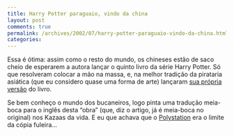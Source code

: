 ```yaml
---
title: Harry Potter paraguaio, vindo da china
layout: post
comments: true
permalink: /archives/2002/07/harry-potter-paraguaio-vindo-da-china.html/
categories:
---
```

Essa é ótima: assim como o resto do mundo, os chineses estão de saco cheio de esperarem a autora lançar o quinto livro da série Harry Potter. Só que resolveram colocar a mão na massa, e, na melhor tradição da pirataria asiática (que eu considero quase uma forma de arte) lançaram <a href="http://straitstimes.asia1.com.sg/primenews/story/0,1870,130246,00.html" >sua própria versão</a> do livro.

Se bem conheço o mundo dos bucaneiros, logo pinta uma tradução meia-boca para o inglês desta &#8220;obra&#8221; (que, diz o artigo, já é meia-boca no original) nos Kazaas da vida. E eu que achava que o <a href="http://www.nesplayer.com/pirates/polystationiii.htm" >Polystation</a> era o limite da cópia fuleira&#8230;